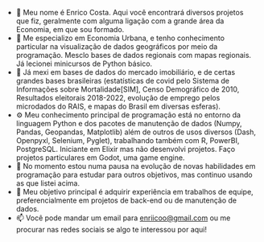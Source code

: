 - 👋 Meu nome é Enrico Costa. Aqui você encontrará diversos projetos que fiz, geralmente com alguma ligação com a grande área da Economia, em que sou formado.
- 👀 Me especializo em Economia Urbana, e tenho conhecimento particular na visualização de dados geográficos por meio da programação. Mesclo bases de dados regionais com mapas regionais. Já lecionei minicursos de Python básico. 
- 📝 Já mexi em bases de dados do mercado imobiliário, e de certas grandes bases brasileiras (estatísticas de covid pelo Sistema de Informações sobre Mortalidade[SIM], Censo Demográfico de 2010, Resultados eleitorais 2018-2022, evolução de emprego pelos microdados do RAIS, e mapas do Brasil em diversas esferas).
- ⚙️ Meu conhecimento principal de programação está no entorno da linguagem Python e dos pacotes de manutenção de dados (Numpy, Pandas, Geopandas, Matplotlib) além de outros de usos diversos (Dash, Openpyxl, Selenium, Pyglet), trabalhando também com R, PowerBI, PostgreSQL. Iniciante em Elixir mas não desenvolvi projetos. Faço projetos particulares em Godot, uma game engine.
- 🌱 No momento estou numa pausa na evolução de novas habilidades em programação para estudar para outros objetivos, mas continuo usando as que listei acima.
- 💞️ Meu objetivo principal é adquirir experiência em trabalhos de equipe, preferencialmente em projetos de back-end ou de manutenção de dados.
- 📫 Você pode mandar um email para enriicoo@gmail.com ou me procurar nas redes sociais se algo te interessou por aqui!
